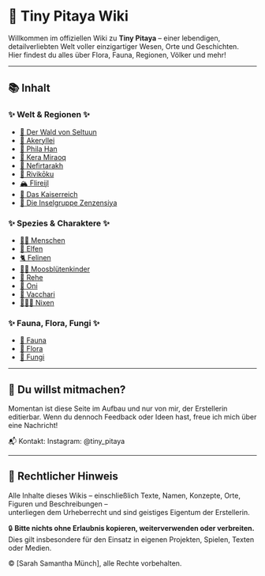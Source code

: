 # 🌱 Tiny Pitaya Wiki

Willkommen im offiziellen Wiki zu **Tiny Pitaya** – einer lebendigen, detailverliebten Welt voller einzigartiger Wesen, Orte und Geschichten.  
Hier findest du alles über Flora, Fauna, Regionen, Völker und mehr!

---

## 📚 Inhalt

### ✨ Welt & Regionen ✨

- [🍄 Der Wald von Seltuun](./waldseltuun)
- [🌷 Akeryllei](./akeryllei.md)
- [🌳 Phila Han](./phila-han.md)
- [🌵 Kera Miraoq](./kera-miraoq.md)
- [🌴 Nefirtarakh](./nefirtarakh.md)
- [🌸 Rivikōku](./rivikoku.md)
- [🏔️ Flireijl](./flireijl.md)
- [🏰 Das Kaiserreich](./kaiserreich.md)
- [🌊 Die Inselgruppe Zenzensiya](./zenzensiya.md)


### ✨ Spezies & Charaktere ✨

- [🧙‍♀️ Menschen](./menschen.md)
- [🧝 Elfen](./elfen.md)
- [🐈 Felinen](./felinen.md)
- [👯🏻 Moosblütenkinder](./moosblutenkinder.md)
- [🦌 Rehe](./rehe.md)
- [👹 Oni](oni.md)
- [🐄 Vacchari](vacchari.md)
- [🧜🏻‍♀️ Nixen](./nixen.md)


### ✨ Fauna, Flora, Fungi ✨

- [🐸 Fauna](./fauna.md)
- [🌱 Flora](./flora.md)
- [🍄 Fungi](./fungi.md)

---

## 🔧 Du willst mitmachen?

Momentan ist diese Seite im Aufbau und nur von mir, der Erstellerin editierbar.
Wenn du dennoch Feedback oder Ideen hast, freue ich mich über eine Nachricht!

📬 Kontakt: Instagram: @tiny_pitaya

---

## 📄 Rechtlicher Hinweis

Alle Inhalte dieses Wikis – einschließlich Texte, Namen, Konzepte, Orte, Figuren und Beschreibungen –  
unterliegen dem Urheberrecht und sind geistiges Eigentum der Erstellerin.

🔒 **Bitte nichts ohne Erlaubnis kopieren, weiterverwenden oder verbreiten.**  
Dies gilt insbesondere für den Einsatz in eigenen Projekten, Spielen, Texten oder Medien.

© [Sarah Samantha Münch], alle Rechte vorbehalten.

